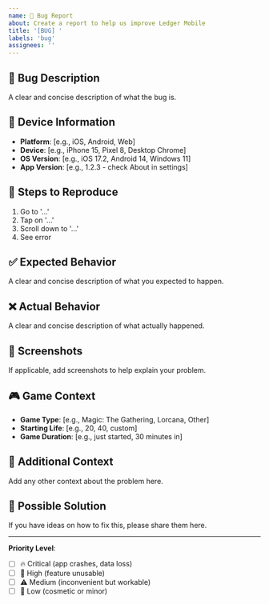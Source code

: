```yaml
---
name: 🐛 Bug Report
about: Create a report to help us improve Ledger Mobile
title: '[BUG] '
labels: 'bug'
assignees: ''
---
```


## 🐛 Bug Description
A clear and concise description of what the bug is.

## 📱 Device Information
- **Platform**: [e.g., iOS, Android, Web]
- **Device**: [e.g., iPhone 15, Pixel 8, Desktop Chrome]
- **OS Version**: [e.g., iOS 17.2, Android 14, Windows 11]
- **App Version**: [e.g., 1.2.3 - check About in settings]

## 🔄 Steps to Reproduce
1. Go to '...'
2. Tap on '...'
3. Scroll down to '...'
4. See error

## ✅ Expected Behavior
A clear and concise description of what you expected to happen.

## ❌ Actual Behavior
A clear and concise description of what actually happened.

## 📸 Screenshots
If applicable, add screenshots to help explain your problem.

## 🎮 Game Context
- **Game Type**: [e.g., Magic: The Gathering, Lorcana, Other]
- **Starting Life**: [e.g., 20, 40, custom]
- **Game Duration**: [e.g., just started, 30 minutes in]

## 🔧 Additional Context
Add any other context about the problem here.

## 🚀 Possible Solution
If you have ideas on how to fix this, please share them here.

---

**Priority Level**: 
- [ ] 🔥 Critical (app crashes, data loss)
- [ ] 🚨 High (feature unusable)
- [ ] ⚠️ Medium (inconvenient but workable)
- [ ] 📝 Low (cosmetic or minor)